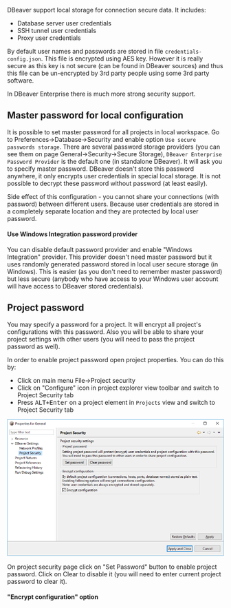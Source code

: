 DBeaver support local storage for connection secure data. It includes:
- Database server user credentials
- SSH tunnel user credentials
- Proxy user credentials

By default user names and passwords are stored in file `credentials-config.json`. 
This file is encrypted using AES key. However it is really secure as this key is not secure (can be found in DBeaver sources) and thus this file can be un-encrypted by 3rd party people using some 3rd party software.

In DBeaver Enterprise there is much more strong security support.

## Master password for local configuration

It is possible to set master password for all projects in local workspace.
Go to Preferences->Database->Security and enable option `Use secure passwords storage`.
There are several password storage providers (you can see them on page General->Security->Secure Storage), `DBeaver Enterprise Password Provider` is the default one (in standalone DBeaver). It will ask you to specify master password.
DBeaver doesn't store this password anywhere, it only encrypts user credentials in special local storage. It is not possible to decrypt these password without password (at least easily).

Side effect of this configuration - you cannot share your connections (with password) between different users. Because user credentials are stored in a completely separate location and they are protected by local user password.

#### Use Windows Integration password provider

You can disable default password provider and enable "Windows Integration" provider. This provider doesn't need master password but it uses randomly generated password stored in local user secure storage (in Windows).
This is easier (as you don't need to remember master password) but less secure (anybody who have access to your Windows user account will have access to DBeaver stored credentials).

## Project password

You may specify a password for a project. It will encrypt all project's configurations with this password. Also you will be able to share your project settings with other users (you will need to pass the project password as well).

In order to enable project password open project properties. You can do this by:
- Click on main menu File->Project security
- Click on "Configure" icon in project explorer view toolbar and switch to Project Security tab
- Press <kbd>ALT+Enter</kbd> on a project element in `Projects` view and switch to Project Security tab

![](images/ug/project-security-preferences.png)

On project security page click on "Set Password" button to enable project password. Click on Clear to disable it (you will need to enter current project password to clear it).

#### "Encrypt configuration" option
